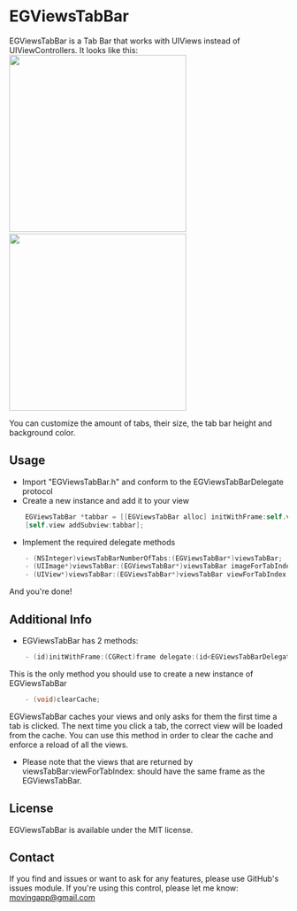 EGViewsTabBar
=============
EGViewsTabBar is a Tab Bar that works with UIViews instead of UIViewControllers. It looks like this:
<img width=320 src="https://raw.github.com/ganem/EGViewsTabBar/master/Screenshots/screenshot1.png"/>&nbsp;&nbsp;
<img width=320 src="https://raw.github.com/ganem/EGViewsTabBar/master/Screenshots/screenshot2.png"/>

You can customize the amount of tabs, their size, the tab bar height and background color.

Usage
-----
- Import "EGViewsTabBar.h" and conform to the EGViewsTabBarDelegate protocol
- Create a new instance and add it to your view
```ObjectiveC
	EGViewsTabBar *tabbar = [[EGViewsTabBar alloc] initWithFrame:self.view.frame delegate:self];
	[self.view addSubview:tabbar];
```
 
- Implement the required delegate methods

```ObjectiveC
	- (NSInteger)viewsTabBarNumberOfTabs:(EGViewsTabBar*)viewsTabBar;
	- (UIImage*)viewsTabBar:(EGViewsTabBar*)viewsTabBar imageForTabIndex:(NSInteger)index;
	- (UIView*)viewsTabBar:(EGViewsTabBar*)viewsTabBar viewForTabIndex:(NSInteger)index;
```

And you're done!

Additional Info
---------------
- EGViewsTabBar has 2 methods:

```ObjectiveC
	- (id)initWithFrame:(CGRect)frame delegate:(id<EGViewsTabBarDelegate>)delegate;
```
This is the only method you should use to create a new instance of EGViewsTabBar

```ObjectiveC
	- (void)clearCache;
```
EGViewsTabBar caches your views and only asks for them the first time a tab is clicked. The next time you click a tab, the correct view will be loaded from the cache.
You can use this method in order to clear the cache and enforce a reload of all the views.

- Please note that the views that are returned by viewsTabBar:viewForTabIndex: should have the same frame as the EGViewsTabBar.

License
-------
EGViewsTabBar is available under the MIT license.

Contact
-------
If you find and issues or want to ask for any features, please use GitHub's issues module.
If you're using this control, please let me know: movingapp@gmail.com